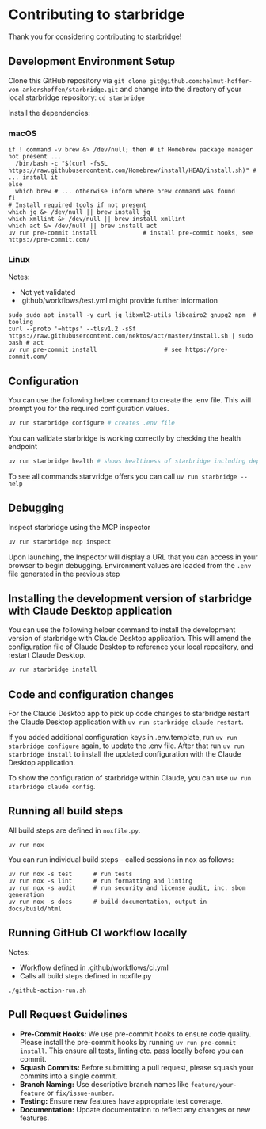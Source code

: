 # Contributing to starbridge

Thank you for considering contributing to starbridge!

## Development Environment Setup

Clone this GitHub repository via ```git clone git@github.com:helmut-hoffer-von-ankershoffen/starbridge.git``` and change into the directory of your local starbridge repository: ```cd starbridge```

Install the dependencies:

### macOS

```shell
if ! command -v brew &> /dev/null; then # if Homebrew package manager not present ...
  /bin/bash -c "$(curl -fsSL https://raw.githubusercontent.com/Homebrew/install/HEAD/install.sh)" # ... install it
else
  which brew # ... otherwise inform where brew command was found
fi
# Install required tools if not present
which jq &> /dev/null || brew install jq
which xmllint &> /dev/null || brew install xmllint
which act &> /dev/null || brew install act
uv run pre-commit install             # install pre-commit hooks, see https://pre-commit.com/
```

### Linux

Notes:

- Not yet validated
- .github/workflows/test.yml might provide further information

```shell
sudo sudo apt install -y curl jq libxml2-utils libcairo2 gnupg2 npm  # tooling
curl --proto '=https' --tlsv1.2 -sSf https://raw.githubusercontent.com/nektos/act/master/install.sh | sudo bash # act
uv run pre-commit install                   # see https://pre-commit.com/
```

## Configuration

You can use the following helper command to create the .env file. This will prompt you for the required configuration values.

```bash
uv run starbridge configure # creates .env file
```

You can validate starbridge is working correctly by checking the health endpoint

```bash
uv run starbridge health # shows healtiness of starbridge including dependencies
```

To see all commands starvridge offers you can call ```uv run starbridge --help```

## Debugging

Inspect starbridge using the MCP inspector

```bash
uv run starbridge mcp inspect
```

Upon launching, the Inspector will display a URL that you can access in your browser to begin debugging. Environment values are loaded from the ```.env``` file generated in the previous step

## Installing the development version of starbridge with Claude Desktop application

You can use the following helper command to install the development version of starbridge with Claude Desktop application. This will amend the configuration file of Claude Desktop to reference your local repository, and restart Claude Desktop.

```bash
uv run starbridge install
```

## Code and configuration changes

For the Claude Desktop app to pick up code changes to starbridge restart the Claude Desktop application with ```uv run starbridge claude restart```.

If you added additional configuration keys in .env.template, run ```uv run starbridge configure``` again, to update the .env file. After that run ```uv run starbridge install``` to install the updated configuration with the Claude Desktop application.

To show the configuration of starbridge within Claude, you can use ```uv run starbridge claude config```.

## Running all build steps

All build steps are defined in `noxfile.py`.

```shell
uv run nox
```

You can run individual build steps - called sessions in nox as follows:

```shell
uv run nox -s test      # run tests
uv run nox -s lint      # run formatting and linting
uv run nox -s audit     # run security and license audit, inc. sbom generation
uv run nox -s docs      # build documentation, output in docs/build/html
```

## Running GitHub CI workflow locally

Notes:

- Workflow defined in .github/workflows/ci.yml
- Calls all build steps defined in noxfile.py

```shell
./github-action-run.sh
```

## Pull Request Guidelines

- **Pre-Commit Hooks:** We use pre-commit hooks to ensure code quality. Please install the pre-commit hooks by running `uv run pre-commit install`. This ensure all tests, linting etc. pass locally before you can commit.
- **Squash Commits:** Before submitting a pull request, please squash your commits into a single commit.
- **Branch Naming:** Use descriptive branch names like `feature/your-feature` or `fix/issue-number`.
- **Testing:** Ensure new features have appropriate test coverage.
- **Documentation:** Update documentation to reflect any changes or new features.
